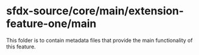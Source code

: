 # sfdx-source/core/main/extension-feature-one/main

This folder is to contain metadata files that provide the main functionality of this feature.
